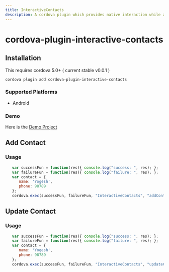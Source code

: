 ```yaml
---
title: InteractiveContacts
description: A cordova plugin which provides native interaction while adding or updating contacts
---
```



# cordova-plugin-interactive-contacts

## Installation

This requires cordova 5.0+ ( current stable v0.0.1 )

    cordova plugin add cordova-plugin-interactive-contacts
    
### Supported Platforms

- Android

### Demo

Here is the [Demo Project](https://github.com/yogeshkrishnani/InteractiveContactsDemo)

## Add Contact
### Usage

```js
   var successFun = function(res){ console.log("success: ", res); };
   var failureFun = function(res){ console.log("failure: ", res); };
   var contact = { 
      name: 'Yogesh', 
      phone: 98789 
   };
   cordova.exec(successFun, failureFun, "InteractiveContacts", "addContact", [contact]);
```    

    
## Update Contact
### Usage

```js
   var successFun = function(res){ console.log("success: ", res); };
   var failureFun = function(res){ console.log("failure: ", res); };
   var contact = { 
      name: 'Yogesh', 
      phone: 98789 
   };
   cordova.exec(successFun, failureFun, "InteractiveContacts", "updateContact", [contact]);
```    
